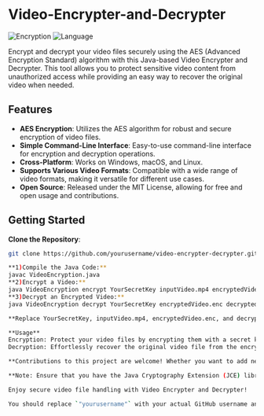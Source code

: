 # Video-Encrypter-and-Decrypter


![Encryption](https://img.shields.io/badge/Encryption-AES-blue)
![Language](https://img.shields.io/badge/Language-Java-green)


Encrypt and decrypt your video files securely using the AES (Advanced Encryption Standard) algorithm with this Java-based Video Encrypter and Decrypter. This tool allows you to protect sensitive video content from unauthorized access while providing an easy way to recover the original video when needed.

## Features

- **AES Encryption**: Utilizes the AES algorithm for robust and secure encryption of video files.
- **Simple Command-Line Interface**: Easy-to-use command-line interface for encryption and decryption operations.
- **Cross-Platform**: Works on Windows, macOS, and Linux.
- **Supports Various Video Formats**: Compatible with a wide range of video formats, making it versatile for different use cases.
- **Open Source**: Released under the MIT License, allowing for free and open usage and contributions.

## Getting Started

**Clone the Repository**:

   ```bash
   git clone https://github.com/yourusername/video-encrypter-decrypter.git```

**1)Compile the Java Code:**
  javac VideoEncryption.java
**2)Encrypt a Video:**
  java VideoEncryption encrypt YourSecretKey inputVideo.mp4 encryptedVideo.enc
**3)Decrypt an Encrypted Video:**
  java VideoEncryption decrypt YourSecretKey encryptedVideo.enc decryptedVideo.mp4

**Replace YourSecretKey, inputVideo.mp4, encryptedVideo.enc, and decryptedVideo.mp4 with your own values.**

**Usage**
Encryption: Protect your video files by encrypting them with a secret key to ensure only authorized users can access the content.
Decryption: Effortlessly recover the original video file from the encrypted version whenever required.

**Contributions to this project are welcome! Whether you want to add new features, fix bugs, or improve documentation, your help is appreciated. Please follow our contribution guidelines to get started.**

**Note: Ensure that you have the Java Cryptography Extension (JCE) libraries set up in your Java environment for proper encryption and decryption.**

Enjoy secure video file handling with Video Encrypter and Decrypter!

You should replace `"yourusername"` with your actual GitHub username and customize the email address and contact information as needed. Also, make sure to provide any additional setup or usage instructions specific to your project, and consider adding a section on how to contribute if you want to encourage collaboration from other developers.

